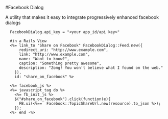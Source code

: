 #Facebook Dialog

A utility that makes it easy to integrate progressively enhanced facebook dialogs

```@ruby
  FacebookDialog.api_key = "<your app_id/api key>"
  
  #in a Rails View
  <%= link_to "Share on Facebook" FacebookDialog::Feed.new({
      redirect_uri: "http://www.example.com",
      link: "http://www.example.com",
      name: "Want to know?",
      caption: "Something pretty awesome",
      description: "Zomg! You won't believe what I found on the web."
    }), 
    id: "share_on_facebook" %>

  <%= facebook_js %>
  <%= javascript_tag do %>
    <%= fb_init_js %>
    $("#share_on_facebook").click(function(e){
      FB.ui(<%==  Facebook::TopicShareUrl.new(resource).to_json %>); 
    });
  <%- end -%>
```

